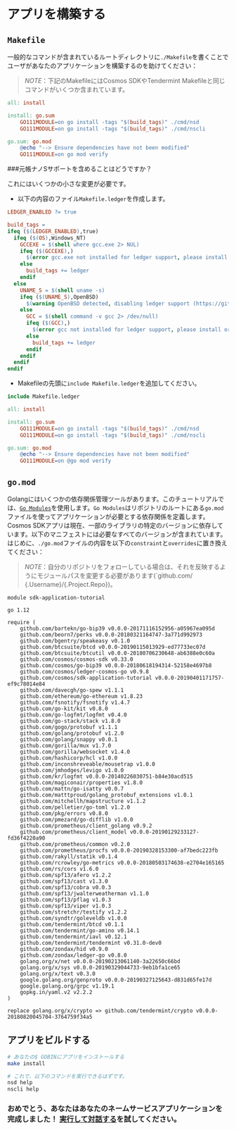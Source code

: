 # アプリを構築する

## `Makefile`

一般的なコマンドが含まれているルートディレクトリに`./Makefile`を書くことでユーザがあなたのアプリケーションを構築するのを助けてください：

> _*NOTE*_：下記のMakefileにはCosmos SDKやTendermint Makefileと同じコマンドがいくつか含まれています。

```makefile
all: install

install: go.sum
    GO111MODULE=on go install -tags "$(build_tags)" ./cmd/nsd
    GO111MODULE=on go install -tags "$(build_tags)" ./cmd/nscli

go.sum: go.mod
    @echo "--> Ensure dependencies have not been modified"
    GO111MODULE=on go mod verify
```

###元帳ナノSサポートを含めることはどうですか？

これにはいくつかの小さな変更が必要です。

 - 以下の内容のファイル`Makefile.ledger`を作成します。

```makefile
LEDGER_ENABLED ?= true

build_tags =
ifeq ($(LEDGER_ENABLED),true)
  ifeq ($(OS),Windows_NT)
    GCCEXE = $(shell where gcc.exe 2> NUL)
    ifeq ($(GCCEXE),)
      $(error gcc.exe not installed for ledger support, please install or set LEDGER_ENABLED=false)
    else
      build_tags += ledger
    endif
  else
    UNAME_S = $(shell uname -s)
    ifeq ($(UNAME_S),OpenBSD)
      $(warning OpenBSD detected, disabling ledger support (https://github.com/cosmos/cosmos-sdk/issues/1988))
    else
      GCC = $(shell command -v gcc 2> /dev/null)
      ifeq ($(GCC),)
        $(error gcc not installed for ledger support, please install or set LEDGER_ENABLED=false)
      else
        build_tags += ledger
      endif
    endif
  endif
endif
```

 -  Makefileの先頭に`include Makefile.ledger`を追加してください。

```makefile
include Makefile.ledger

all: install

install: go.sum
    GO111MODULE=on go install -tags "$(build_tags)" ./cmd/nsd
    GO111MODULE=on go install -tags "$(build_tags)" ./cmd/nscli

go.sum: go.mod
    @echo "--> Ensure dependencies have not been modified"
    GO111MODULE=on @go mod verify
```


## `go.mod`

Golangにはいくつかの依存関係管理ツールがあります。このチュートリアルでは、[`Go Modules`](https://github.com/golang/go/wiki/Modules)を使用します。`Go Modules`はリポジトリのルートにある`go.mod`ファイルを使ってアプリケーションが必要とする依存関係を定義します。 Cosmos SDKアプリは現在、一部のライブラリの特定のバージョンに依存しています。以下のマニフェストには必要なすべてのバージョンが含まれています。はじめに、`./go.mod`ファイルの内容を以下の`constraint`と`overrides`に置き換えてください：

> _*NOTE*_：自分のリポジトリをフォローしている場合は、それを反映するようにモジュールパスを変更する必要があります(`github.com/ {.Username}/{.Project.Repo})。

```
module sdk-application-tutorial

go 1.12

require (
	github.com/bartekn/go-bip39 v0.0.0-20171116152956-a05967ea095d
	github.com/beorn7/perks v0.0.0-20180321164747-3a771d992973
	github.com/bgentry/speakeasy v0.1.0
	github.com/btcsuite/btcd v0.0.0-20190115013929-ed77733ec07d
	github.com/btcsuite/btcutil v0.0.0-20180706230648-ab6388e0c60a
	github.com/cosmos/cosmos-sdk v0.33.0
	github.com/cosmos/go-bip39 v0.0.0-20180618194314-52158e4697b8
	github.com/cosmos/ledger-cosmos-go v0.9.8
	github.com/cosmos/sdk-application-tutorial v0.0.0-20190401171757-ef9c78014e84
	github.com/davecgh/go-spew v1.1.1
	github.com/ethereum/go-ethereum v1.8.23
	github.com/fsnotify/fsnotify v1.4.7
	github.com/go-kit/kit v0.8.0
	github.com/go-logfmt/logfmt v0.4.0
	github.com/go-stack/stack v1.8.0
	github.com/gogo/protobuf v1.1.1
	github.com/golang/protobuf v1.2.0
	github.com/golang/snappy v0.0.1
	github.com/gorilla/mux v1.7.0
	github.com/gorilla/websocket v1.4.0
	github.com/hashicorp/hcl v1.0.0
	github.com/inconshreveable/mousetrap v1.0.0
	github.com/jmhodges/levigo v1.0.0
	github.com/kr/logfmt v0.0.0-20140226030751-b84e30acd515
	github.com/magiconair/properties v1.8.0
	github.com/mattn/go-isatty v0.0.7
	github.com/matttproud/golang_protobuf_extensions v1.0.1
	github.com/mitchellh/mapstructure v1.1.2
	github.com/pelletier/go-toml v1.2.0
	github.com/pkg/errors v0.8.0
	github.com/pmezard/go-difflib v1.0.0
	github.com/prometheus/client_golang v0.9.2
	github.com/prometheus/client_model v0.0.0-20190129233127-fd36f4220a90
	github.com/prometheus/common v0.2.0
	github.com/prometheus/procfs v0.0.0-20190328153300-af7bedc223fb
	github.com/rakyll/statik v0.1.4
	github.com/rcrowley/go-metrics v0.0.0-20180503174638-e2704e165165
	github.com/rs/cors v1.6.0
	github.com/spf13/afero v1.2.2
	github.com/spf13/cast v1.3.0
	github.com/spf13/cobra v0.0.3
	github.com/spf13/jwalterweatherman v1.1.0
	github.com/spf13/pflag v1.0.3
	github.com/spf13/viper v1.0.3
	github.com/stretchr/testify v1.2.2
	github.com/syndtr/goleveldb v1.0.0
	github.com/tendermint/btcd v0.1.1
	github.com/tendermint/go-amino v0.14.1
	github.com/tendermint/iavl v0.12.1
	github.com/tendermint/tendermint v0.31.0-dev0
	github.com/zondax/hid v0.9.0
	github.com/zondax/ledger-go v0.8.0
	golang.org/x/net v0.0.0-20190213061140-3a22650c66bd
	golang.org/x/sys v0.0.0-20190329044733-9eb1bfa1ce65
	golang.org/x/text v0.3.0
	google.golang.org/genproto v0.0.0-20190327125643-d831d65fe17d
	google.golang.org/grpc v1.19.1
	gopkg.in/yaml.v2 v2.2.2
)

replace golang.org/x/crypto => github.com/tendermint/crypto v0.0.0-20180820045704-3764759f34a5
```

## アプリをビルドする

```bash
# あなたの$ GOBINにアプリをインストールする
make install

# これで、以下のコマンドを実行できるはずです。
nsd help
nscli help
```

### おめでとう、あなたはあなたのネームサービスアプリケーションを完成しました！ [実行して対話する](./build-run.md)を試してください。
